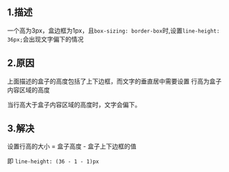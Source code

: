 ## 1.描述

一个高为3px，盒边框为1px，且`box-sizing: border-box`时,设置`line-height: 36px;`会出现文字偏下的情况

## 2.原因

上面描述的盒子的高度包括了上下边框，而文字的垂直居中需要设置 行高为盒子内容区域的高度

当行高大于盒子内容区域的高度时，文字会偏下。

## 3.解决

设置行高的大小 =  盒子高度 - 盒子上下边框的值

即 `line-height: (36 - 1 - 1)px`



